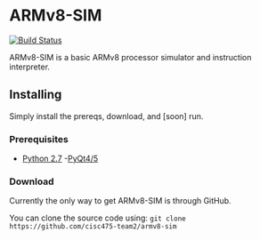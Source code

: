 # ARMv8-SIM
[![Build Status](https://travis-ci.org/cisc475-team2/armv8-sim.svg?branch=devel)](https://travis-ci.org/cisc475-team2/armv8-sim)

ARMv8-SIM is a basic ARMv8 processor simulator and instruction interpreter.

## Installing

Simply install the prereqs, download, and [soon] run.

### Prerequisites
- [Python 2.7](https://www.python.org/downloads/)
-[PyQt4/5](http://pyqt.sourceforge.net/Docs/PyQt5/installation.html)


### Download
Currently the only way to get ARMv8-SIM is through GitHub.

You can clone the source code using: `git clone https://github.com/cisc475-team2/armv8-sim`
